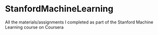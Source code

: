 # StanfordMachineLearning
All the materials/assignments I completed as part of the Stanford Machine Learning course on Coursera
